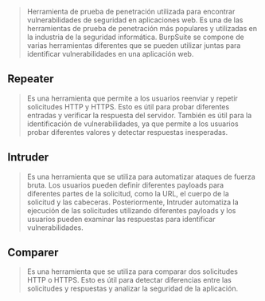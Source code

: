 
>Herramienta de prueba de penetración utilizada para encontrar vulnerabilidades de seguridad en aplicaciones web. Es una de las herramientas de prueba de penetración más populares y utilizadas en la industria de la seguridad informática. BurpSuite se compone de varias herramientas diferentes que se pueden utilizar juntas para identificar vulnerabilidades en una aplicación web.

## Repeater

>Es una herramienta que permite a los usuarios reenviar y repetir solicitudes HTTP y HTTPS. Esto es útil para probar diferentes entradas y verificar la respuesta del servidor. También es útil para la identificación de vulnerabilidades, ya que permite a los usuarios probar diferentes valores y detectar respuestas inesperadas.

## Intruder

>Es una herramienta que se utiliza para automatizar ataques de fuerza bruta. Los usuarios pueden definir diferentes payloads para diferentes partes de la solicitud, como la URL, el cuerpo de la solicitud y las cabeceras. Posteriormente, Intruder automatiza la ejecución de las solicitudes utilizando diferentes payloads y los usuarios pueden examinar las respuestas para identificar vulnerabilidades.

## Comparer

>Es una herramienta que se utiliza para comparar dos solicitudes HTTP o HTTPS. Esto es útil para detectar diferencias entre las solicitudes y respuestas y analizar la seguridad de la aplicación.